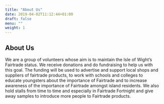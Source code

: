 ```yaml
---
title: "About Us"
date: 2019-04-02T11:12:44+01:00
draft: false
menu: ""
weight: 1
---
```



## About Us

We are a group of volunteers whose aim is to maintain the Isle of Wight’s Fairtrade status. We receive donations and do fundraising to help us with this goal. The funding will be used to advertise and support local shops and suppliers of fairtrade products, to work with schools and colleges to educate youngsters about the importance of Fairtrade and to increase awareness of the importance of Fairtrade amongst island residents. We also hold stalls from time to time and especially in Fairtrade Fortnight and give away samples to introduce more people to Fairtrade products.
